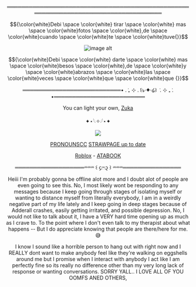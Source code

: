 

<div align="center">


═════════════════════════════════════════════════════════════════════════════════════

$${\color{white}Debi \space \color{white} tirar \space \color{white} mas  \space \color{white}fotos  \space \color{white},de  \space \color{white}cuando  \space \color{white}te \space \color{white}tuve{}}$$


![image alt](https://media.discordapp.net/attachments/1028737434252488756/1432205050054316052/IMG_7708.jpg?ex=69003465&is=68fee2e5&hm=afbae3733be20ce2cfcb0b60cd1fc98b12f3bcd221b6d8dc66d2350e6a4eeee3&=&format=webp&width=846&height=846)
<div align="center">

$${\color{white}Debi  \space \color{white} darte  \space \color{white} mas  \space \color{white}besos   \space \color{white},de  \space \color{white}y   \space \color{white}abrazos  \space \color{white}las \space \color{white}veces   \space \color{white}que \space \color{white}que {}}$$

═══════════════════════════• . ݁₊ ⊹ . ݁꒰ঌ·✦·໒꒱ ݁ . ⊹ ₊ ݁. •═════════════════════════

You can light your own, [Zuka](https://github.com/sspacedoutz)

<div align="center">

✦⋆𓆩✧𓆪⋆✦

![](https://komarev.com/ghpvc/?username=dummyinbed&label=VoidStars&color=grey&style=flat)

[PRONOUNSCC](https://pronouns.cc/@AngelWithoutwings) [STRAWPAGE up to date](https://2rings1pistol.straw.page/)

<div align="center">


<div align="center">

[Roblox](https://www.roblox.com/users/1022725107/profile) - [ATABOOK](https://dummysblood.atabook.org/)
<div align="center">
<div align="center">
  
═══════════════════⏔⏔⏔ ꒰ ᧔ෆ᧓ ꒱ ⏔⏔⏔════════════════

Heiii I'm probably gonna be offline alot more and I doubt alot of people are even going to see this. No, I most likely wont be responding to any messages because I keep going through stages of isolating myself or wanting to distance myself from literally everybody, I am in a weirdly negative part of my life lately and I keep going in deep stages because of Adderall crashes, easily getting irritated, and possible depression.
No, I would not like to talk about it, I have a VERY hard time opening up as much as I crave to. To the point where I don't even talk to my therapist about what happens -- But I do appreciate knowing that people are there/here for me. 😅

I know I sound like a horrible person to hang out with right now and I REALLY dont want to make anybody feel like they're walking on eggshells around me but I promise when I interact with anybody I act like I am perfectly fine so its really no difference other than my very long lack of response or wanting conversations. SORRY YALL.. I LOVE ALL OF YOU OOMFS ANED OTHERS,
